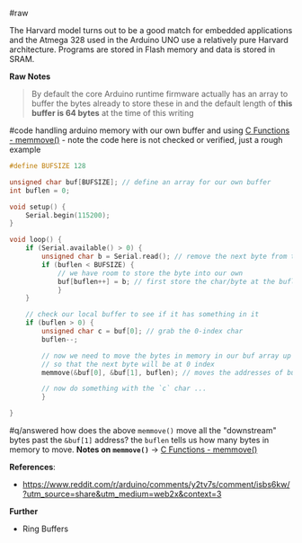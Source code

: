 #raw

The Harvard model turns out to be a good match for embedded applications and the Atmega 328 used in the Arduino UNO use a relatively pure Harvard architecture. Programs are stored in Flash memory and data is stored in SRAM.

**Raw Notes** 

> By default the core Arduino runtime firmware actually has an array to buffer the bytes already to store these in and the default length of **this buffer is 64 bytes** at the time of this writing

#code handling arduino memory with our own buffer and using [C Functions - memmove()](C%20Functions%20-%20memmove().md) - note the code here is not checked or verified, just a rough example
```c
#define BUFSIZE 128

unsigned char buf[BUFSIZE]; // define an array for our own buffer
int buflen = 0;

void setup() {
	Serial.begin(115200);
}

void loop() {
	if (Serial.available() > 0) {
		unsigned char b = Serial.read(); // remove the next byte from the Arduino buffer
		if (buflen < BUFSIZE) {
			// we have room to store the byte into our own
			buf[buflen++] = b; // first store the char/byte at the buflen index, then increment
			}
	}

	// check our local buffer to see if it has something in it
	if (buflen > 0) {
		unsigned char c = buf[0]; // grab the 0-index char
		buflen--; 

		// now we need to move the bytes in memory in our buf array up one byte
		// so that the next byte will be at 0 index
		memmove(&buf[0], &buf[1], buflen); // moves the addresses of buf[1] to buf[1]+buflen-1 to the address of buf[0]

		// now do something with the `c` char ...
		}

}
```
#q/answered how does the above `memmove()` move all the "downstream" bytes past the `&buf[1]` address? the `buflen` tells us how many bytes in memory to move.
	**Notes on `memmove()`** ->  [C Functions - memmove()](C%20Functions%20-%20memmove())
	
**References**:
-   https://www.reddit.com/r/arduino/comments/y2tv7s/comment/isbs6kw/?utm_source=share&utm_medium=web2x&context=3 

**Further**
- Ring Buffers
